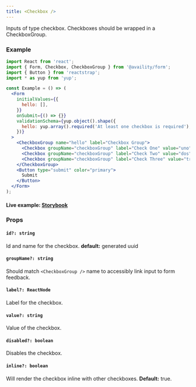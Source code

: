 ```yaml
---
title: <Checkbox />
---
```


Inputs of type checkbox. Checkboxes should be wrapped in a CheckboxGroup.

### Example

```jsx
import React from 'react';
import { Form, Checkbox, CheckboxGroup } from '@availity/form';
import { Button } from 'reactstrap';
import * as yup from 'yup';

const Example = () => (
  <Form
    initialValues={{
      hello: [],
    }}
    onSubmit={() => {}}
    validationSchema={yup.object().shape({
      hello: yup.array().required('At least one checkbox is required'),
    })}
  >
    <CheckboxGroup name="hello" label="Checkbox Group">
      <Checkbox groupName="checkboxGroup" label="Check One" value="uno" />
      <Checkbox groupName="checkboxGroup" label="Check Two" value="dos" />
      <Checkbox groupName="checkboxGroup" label="Check Three" value="tres" />
    </CheckboxGroup>
    <Button type="submit" color="primary">
      Submit
    </Button>
  </Form>
);
```

#### Live example: [Storybook](https://availity.github.io/availity-react/storybook/?path=/story/formik-form--checkbox)

### Props

#### `id?: string`

Id and name for the checkbox. **default:** generated uuid

#### `groupName?: string`

Should match `<CheckboxGroup />` name to accessibly link input to form feedback.

#### `label?: ReactNode`

Label for the checkbox.

#### `value?: string`

Value of the checkbox.

#### `disabled?: boolean`

Disables the checkbox.

#### `inline?: boolean`

Will render the checkbox inline with other checkboxes. **Default:** true.

